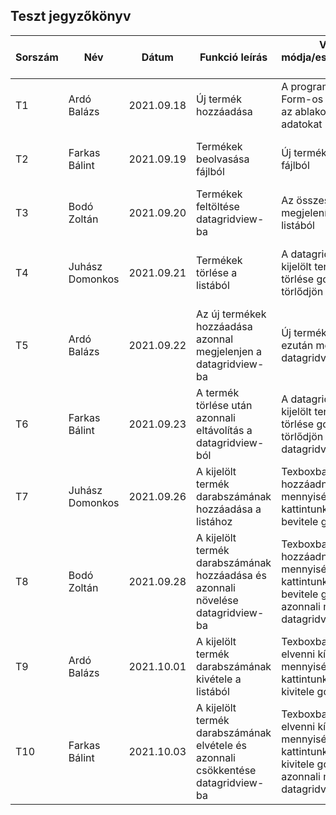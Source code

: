 ## Teszt jegyzőkönyv



| Sorszám                  |    Név                   |  Dátum     | Funkció leírás  	| Vizsgálat módja/eszköze,részletes leírása	|Elvárt eredmény	|Eredmény	|Verzió	|
|----------------|-------------------------------|-----------------------------|-----------------------------|-----------------------------|-----------------------------|-----------------------------|-----------------------------|
|T1|Ardó Balázs|2021.09.18|Új termék hozzáadása|A program megnyit egy új Form-os ablakot, és ezen az ablakon a szükséges adatokat megadja.|Termék kiírása fájlba|---------------|1.0|
|T2|Farkas Bálint|2021.09.19|Termékek beolvasása fájlból|Új termék beolvasása fájlból|Termékek listájába megtalálható az új termék|---------------|1.0|
|T3|Bodó Zoltán|2021.09.20|Termékek feltöltése datagridview-ba|Az összes termék megjelenítése a termékek listából|Termékek megjelenítése datagridviewba|---------------|1.0|
|T4|Juhász Domonkos|2021.09.21|Termékek törlése a listából|A datagridview-ba kijelölt termék a termékek törlése gomb után törlődjön a listából|A kijelölt termék azonnali törlése a listából és a fájlból|---------------|1.0|
|T5|Ardó Balázs|2021.09.22|Az új termékek hozzáadása azonnal megjelenjen a datagridview-ba|Új termék hozzáadása ezután megtekintés datagridview-ban|A termékek lista frissüljön datagridview-ba|---------------|1.0|
|T6|Farkas Bálint|2021.09.23|A termék törlése után azonnali eltávolítás a datagridview-ból|A datagridview-ba kijelölt termék a termékek törlése gomb után törlődjön a listából és a datagridview-ból|A kiejlölt termék azonnali eltávolítása a datagridview-ból|---------------|1.0|
|T7|Juhász Domonkos|2021.09.26|A kijelölt termék darabszámának hozzáadása a listához|Texboxba megadjuk a hozzáadni kívánt mennyiséget. Ezután kattintunk a termék bevitele gombra|A listában akijelölt termék darabszámának növelése|---------------|1.0|
|T8|Bodó Zoltán|2021.09.28|A kijelölt termék darabszámának hozzáadása és azonnali növelése datagridview-ba|Texboxba megadjuk a hozzáadni kívánt mennyiséget. Ezután kattintunk a termék bevitele gombra és azonnali megjelenítés datagridview-ba|A módosított termék azonnali megjelenítése|---------------|1.0|
|T9|Ardó Balázs|2021.10.01|A kijelölt termék darabszámának kivétele a listából|Texboxba megadjuk a elvenni kívánt mennyiséget. Ezután kattintunk a termék kivitele gombra|A listában a kijelölt termék darabszámának csökkentése.|---------------|1.0|
|T10|Farkas Bálint|2021.10.03|A kijelölt termék darabszámának elvétele és azonnali csökkentése datagridview-ba|Texboxba megadjuk az elvenni kívánt mennyiséget. Ezután kattintunk a termék kivitele gombra és azonnali megjelenítés datagridview-ba.|A módosított termék azonnali megjelenítése|---------------|1.0|

